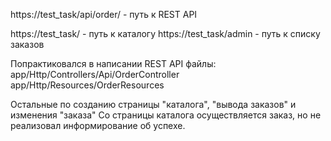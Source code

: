 https://test_task/api/order/ - путь к REST API

https://test_task/ - путь к каталогу
https://test_task/admin - путь к списку заказов

Попрактиковался в написании REST API
файлы: 
app/Http/Controllers/Api/OrderController
app/Http/Resources/OrderResources

Остальные по созданию страницы "каталога", "вывода заказов" и изменения "заказа"
Со страницы каталога осуществляется заказ, но не реализовал информирование об успехе.